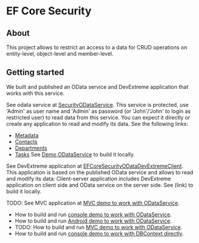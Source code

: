# EF Core Security 
## About 

This project allows to restrict an access to a data for CRUD operations on entity-level, object-level and member-level.

## Getting started 

We built and published an OData service and DevExtreme application that works with this service.

See odata service at [SecurityODataService](http://efcoresecurityodataservicedemo.azurewebsites.net/). This service is protected, use 'Admin' as user name and 'Admin' as password (or 'John'/'John' to login as restricted user) to read data from this service. You can expect it directly or create any application to read and modify its data. See the following links:
- [Metadata](http://efcoresecurityodataservicedemo.azurewebsites.net/$metadata)
- [Contacts](http://efcoresecurityodataservicedemo.azurewebsites.net/Contacts)
- [Departments](http://efcoresecurityodataservicedemo.azurewebsites.net/Departments)
- [Tasks](http://efcoresecurityodataservicedemo.azurewebsites.net/Tasks)
See [Demo ODataService](https://github.com/DevExpress/EF-Core-Security/tree/master/EFCoreSecurityDemos/EFCoreSecurityODataService) to build it locally.

See DevExtreme application at [EFCoreSecurityODataDevExtremeClient](link). This application is based on the published OData service and allows to read and modify its data: Client-server application includes DevExtreme application on client side and OData service on the server side. See (link) to build it locally.

TODO: See MVC application at [MVC demo to work with ODataService](link).

- How to build and run [console demo to work with ODataService](link).
- How to build and run [Android demo to work with ODataService](link).
- TODO: How to build and run [MVC demo to work with ODataService](link).
- How to build and run [console demo to work with DBContext directly](link).

